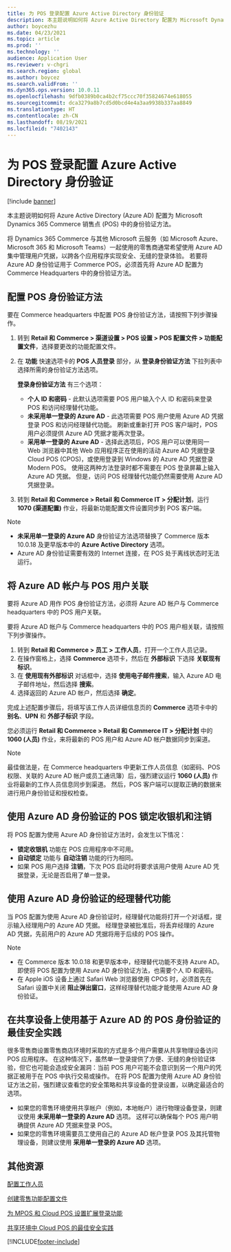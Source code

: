 ```yaml
---
title: 为 POS 登录配置 Azure Active Directory 身份验证
description: 本主题说明如何将 Azure Active Directory 配置为 Microsoft Dynamics 365 Commerce 销售点中的身份验证方法。
author: boycezhu
ms.date: 04/23/2021
ms.topic: article
ms.prod: ''
ms.technology: ''
audience: Application User
ms.reviewer: v-chgri
ms.search.region: global
ms.author: boycez
ms.search.validFrom: ''
ms.dyn365.ops.version: 10.0.11
ms.openlocfilehash: 9dfb0389b0ca4b2cf75ccc70f35824674e618055
ms.sourcegitcommit: dca3279a8b7cd5d0bcd4e4a3aa9938b337aa8849
ms.translationtype: HT
ms.contentlocale: zh-CN
ms.lasthandoff: 08/19/2021
ms.locfileid: "7402143"
---
```

# <a name="configure-azure-active-directory-authentication-for-pos-sign-in"></a>为 POS 登录配置 Azure Active Directory 身份验证

[!include [banner](includes/banner.md)]

本主题说明如何将 Azure Active Directory (Azure AD) 配置为 Microsoft Dynamics 365 Commerce 销售点 (POS) 中的身份验证方法。

将 Dynamics 365 Commerce 与其他 Microsoft 云服务（如 Microsoft Azure、Microsoft 365 和 Microsoft Teams）一起使用的零售商通常希望使用 Azure AD 集中管理用户凭据，以跨各个应用程序实现安全、无缝的登录体验。 若要将 Azure AD 身份验证用于 Commerce POS，必须首先将 Azure AD 配置为 Commerce Headquarters 中的身份验证方法。

## <a name="configure-pos-authentication-method"></a>配置 POS 身份验证方法

要在 Commerce headquarters 中配置 POS 身份验证方法，请按照下列步骤操作。
    
1. 转到 **Retail 和 Commerce \> 渠道设置 \> POS 设置 \> POS 配置文件 \> 功能配置文件**，选择要更改的功能配置文件。
1. 在 **功能** 快速选项卡的 **POS 人员登录** 部分，从 **登录身份验证方法** 下拉列表中选择所需的身份验证方法选项。

    **登录身份验证方法** 有三个选项：
    
    - **个人 ID 和密码** - 此默认选项需要 POS 用户输入个人 ID 和密码来登录 POS 和访问经理替代功能。
    - **未采用单一登录的 Azure AD** - 此选项需要 POS 用户使用 Azure AD 凭据登录 POS 和访问经理替代功能。 刷新或重新打开 POS 客户端时，POS 用户必须提供 Azure AD 凭据才能再次登录。
    - **采用单一登录的 Azure AD** - 选择此选项后，POS 用户可以使用同一 Web 浏览器中其他 Web 应用程序正在使用的活动 Azure AD 凭据登录 Cloud POS (CPOS)，或使用登录到 Windows 的 Azure AD 凭据登录 Modern POS。 使用这两种方法登录时都不需要在 POS 登录屏幕上输入 Azure AD 凭据。 但是，访问 POS 经理替代功能仍然需要使用 Azure AD 凭据登录。

1. 转到 **Retail 和 Commerce > Retail 和 Commerce IT > 分配计划**，运行 **1070 (渠道配置)** 作业，将最新功能配置文件设置同步到 POS 客户端。

> [!NOTE]
> - **未采用单一登录的 Azure AD** 身份验证方法选项替换了 Commerce 版本 10.0.18 及更早版本中的 **Azure Active Directory** 选项。
> - Azure AD 身份验证需要有效的 Internet 连接，在 POS 处于离线状态时无法运行。

## <a name="associate-azure-ad-accounts-with-pos-users"></a>将 Azure AD 帐户与 POS 用户关联

要将 Azure AD 用作 POS 身份验证方法，必须将 Azure AD 帐户与 Commerce headquarters 中的 POS 用户关联。 

要将 Azure AD 帐户与 Commerce headquarters 中的 POS 用户相关联，请按照下列步骤操作。
    
1. 转到 **Retail 和 Commerce > 员工 > 工作人员**，打开一个工作人员记录。
1. 在操作窗格上，选择 **Commerce** 选项卡，然后在 **外部标识** 下选择 **关联现有标识**。 
1. 在 **使用现有外部标识** 对话框中，选择 **使用电子邮件搜索**，输入 Azure AD 电子邮件地址，然后选择 **搜索**。
1. 选择返回的 Azure AD 帐户，然后选择 **确定**。

完成上述配置步骤后，将填写该工作人员详细信息页的 **Commerce** 选项卡中的 **别名**、**UPN** 和 **外部子标识** 字段。

您必须运行 **Retail 和 Commerce > Retail 和 Commerce IT > 分配计划** 中的 **1060 (人员)** 作业，来将最新的 POS 用户和 Azure AD 帐户数据同步到渠道。

> [!NOTE]
> 最佳做法是，在 Commerce headquarters 中更新工作人员信息（如密码、POS 权限、关联的 Azure AD 帐户或员工通讯簿）后，强烈建议运行 **1060 (人员)** 作业将最新的工作人员信息同步到渠道。 然后，POS 客户端可以提取正确的数据来进行用户身份验证和授权检查。

## <a name="pos-lock-register-and-sign-out-with-azure-ad-authentication"></a>使用 Azure AD 身份验证的 POS 锁定收银机和注销

将 POS 配置为使用 Azure AD 身份验证方法时，会发生以下情况：

- **锁定收银机** 功能在 POS 应用程序中不可用。 
- **自动锁定** 功能与 **自动注销** 功能的行为相同。
- 如果 POS 用户选择 **注销**，下次 POS 启动时将要求该用户使用 Azure AD 凭据登录，无论是否启用了单一登录。

## <a name="manager-override-functionality-with-azure-ad-authentication"></a>使用 Azure AD 身份验证的经理替代功能

当 POS 配置为使用 Azure AD 身份验证时，经理替代功能将打开一个对话框，提示输入经理用户的 Azure AD 凭据。 经理登录被批准后，将丢弃经理的 Azure AD 凭据，先前用户的 Azure AD 凭据将用于后续的 POS 操作。

> [!NOTE]
> - 在 Commerce 版本 10.0.18 和更早版本中，经理替代功能不支持 Azure AD。 即使将 POS 配置为使用 Azure AD 身份验证方法，也需要个人 ID 和密码。
> - 在 Apple iOS 设备上通过 Safari Web 浏览器使用 CPOS 时，必须首先在 Safari 设置中关闭 **阻止弹出窗口**，这样经理替代功能才能使用 Azure AD 身份验证。 

## <a name="security-best-practices-for-azure-ad-based-pos-authentication-on-shared-devices"></a>在共享设备上使用基于 Azure AD 的 POS 身份验证的最佳安全实践

很多零售商设置零售商店环境时采取的方式是多个用户需要从共享物理设备访问 POS 应用程序。 在这种情况下，虽然单一登录提供了方便、无缝的身份验证体验，但它也可能会造成安全漏洞：当前 POS 用户可能不会意识到另一个用户的凭据正被用于在 POS 中执行交易或操作。 在将 POS 配置为使用 Azure AD 身份验证方法之前，强烈建议查看您的安全策略和共享设备的登录设置，以确定最适合的选项。

- 如果您的零售环境使用共享帐户（例如，本地帐户）进行物理设备登录，则建议使用 **未采用单一登录的 Azure AD** 选项。 这样可以确保每个 POS 用户明确提供 Azure AD 凭据来登录 POS。
- 如果您的零售环境需要员工使用自己的 Azure AD 帐户登录 POS 及其托管物理设备，则建议使用 **采用单一登录的 Azure AD** 选项。

## <a name="additional-resources"></a>其他资源

[配置工作人员](tasks/worker.md)

[创建零售功能配置文件](retail-functionality-profile.md)


[为 MPOS 和 Cloud POS 设置扩展登录功能](extended-logon.md)

[共享环境中 Cloud POS 的最佳安全实践](dev-itpro/secure-retail-cloud-pos.md)



[!INCLUDE[footer-include](../includes/footer-banner.md)]
